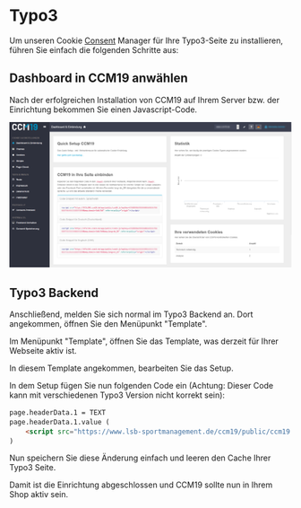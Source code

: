 # Typo3

Um unseren Cookie [Consent](https://www.ccm19.de/integration/glossar/10-Consent.html#10) Manager für Ihre Typo3-Seite zu installieren, führen Sie einfach die folgenden Schritte aus:

## Dashboard in CCM19 anwählen

Nach der erfolgreichen Installation von CCM19 auf Ihrem Server bzw. der Einrichtung bekommen Sie einen Javascript-Code.

![CCM19 Backend Screen](../assets/10-01.png)

## Typo3 Backend

Anschließend, melden Sie sich normal im Typo3 Backend an. Dort angekommen, öffnen Sie den Menüpunkt "Template".

Im Menüpunkt "Template", öffnen Sie das Template, was derzeit für Ihrer Webseite aktiv ist.

In diesem Template angekommen, bearbeiten Sie das Setup.

In dem Setup fügen Sie nun folgenden Code ein (Achtung: Dieser Code kann mit verschiedenen Typo3 Version nicht korrekt sein):

```html
page.headerData.1 = TEXT
page.headerData.1.value (
    <script src="https://www.lsb-sportmanagement.de/ccm19/public/ccm19.js?apiKey=8a2eeaf1c09cf6dee716f99f56ac8b19e8f696a289827c2a&amp;domain=96d3b6a&amp;lang=de_DE" referrerpolicy="origin"></script>
)
```

Nun speichern Sie diese Änderung einfach und leeren den Cache Ihrer Typo3 Seite.

Damit ist die Einrichtung abgeschlossen und CCM19 sollte nun in Ihrem Shop aktiv sein.